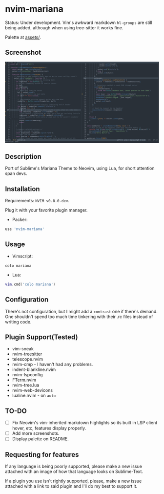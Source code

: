 # nvim-mariana

Status: Under development. Vim's awkward markdown `hl-groups` are still being added, although when using tree-sitter it works fine.

Palette at [assets/](./assets).

## Screenshot

![](./assets/nvim-mariana.png)

## Description

Port of Sublime's Mariana Theme to Neovim, using Lua, for short attention span devs.

## Installation

Requirements: `NVIM v0.8.0-dev`.

Plug it with your favorite plugin manager.

- Packer:

```lua
use 'nvim-mariana'
```

## Usage

- Vimscript:

```vim
colo mariana
```

- Lua:

```lua
vim.cmd('colo mariana')
```

## Configuration

There's not configuration, but I might add a `contrast` one if there's demand. One shouldn't spend too much time tinkering with their .rc files instead of writing code.

## Plugin Support(Tested)

- vim-sneak
- nvim-treesitter
- telescope.nvim
- nvim-cmp - I haven't had any problems.
- indent-blankline.nvim
- nvim-lspconfig
- FTerm.nvim
- nvim-tree.lua
- nvim-web-devicons
- lualine.nvim - on `auto`

## TO-DO

- [ ] Fix Neovim's vim-inherited markdown highlights so its built in LSP client hover, etc, features display properly.
- [ ] Add more screenshots.
- [ ] Display palette on README.

## Requesting for features

If any language is being poorly supported, please make a new issue attached with an image of how that language looks on Sublime-Text.

If a plugin you use isn't rightly supported, please, make a new issue attached with a link to said plugin and I'll do my best to support it.
